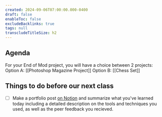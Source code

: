 ```yaml
---
created: 2024-09-06T07:00:00.000-0400
draft: false
enableToc: false
excludeBacklinks: true
tags: null
transcludeTitleSize: h2
---
```


## Agenda
For your End of Mod project, you will have a choice between 2 projects:
Option A: [[Photoshop Magazine Project]]
Option B: [[Chess Set]]

## Things to do before our next class

- [ ] Make a portfolio post [on Notion](https://notion.so) and summarize what you've learned today including a detailed description on the tools and techniques you used, as well as the peer feedback you recieved.